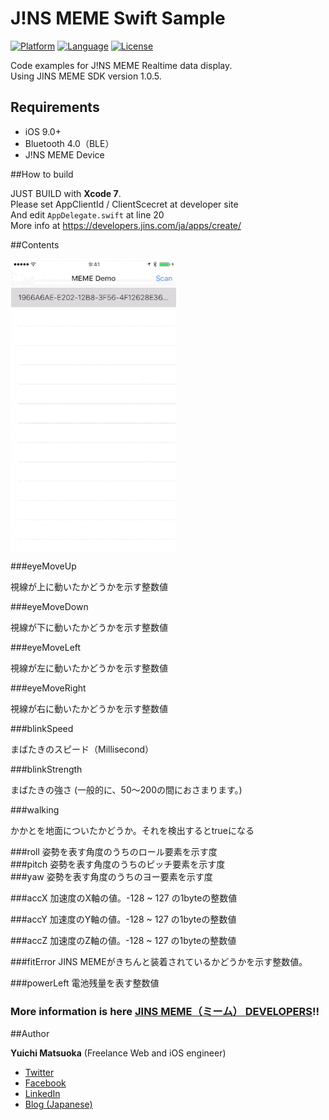 # J!NS MEME Swift Sample

[![Platform](http://img.shields.io/badge/platform-ios-blue.svg?style=flat
)](https://developer.apple.com/iphone/index.action)
[![Language](http://img.shields.io/badge/language-swift-brightgreen.svg?style=flat
)](https://developer.apple.com/swift)
[![License](http://img.shields.io/badge/license-MIT-lightgrey.svg?style=flat
)](http://mit-license.org)


Code examples for J!NS MEME Realtime data display.  
Using JINS MEME SDK version 1.0.5.


## Requirements

- iOS 9.0+
- Bluetooth 4.0（BLE）
- J!NS MEME Device

##How to build

JUST BUILD with **Xcode 7**.  
Please set AppClientId / ClientScecret at developer site  
And edit `AppDelegate.swift` at line 20  
More info at https://developers.jins.com/ja/apps/create/  


##Contents

<img src="https://raw.githubusercontent.com/manchan/JinsMeme-Swift-Sample/master/ResourcesForREADME/meme2.gif" align="left" hspace="1">


<br clear="both">



###eyeMoveUp

視線が上に動いたかどうかを示す整数値  

###eyeMoveDown

視線が下に動いたかどうかを示す整数値  

###eyeMoveLeft

視線が左に動いたかどうかを示す整数値  

###eyeMoveRight

視線が右に動いたかどうかを示す整数値  

###blinkSpeed

まばたきのスピード（Millisecond）  

###blinkStrength

まばたきの強さ (一般的に、50～200の間におさまります。)  

###walking

かかとを地面についたかどうか。それを検出するとtrueになる  

###roll
姿勢を表す角度のうちのロール要素を示す度  
###pitch
姿勢を表す角度のうちのピッチ要素を示す度  
###yaw
姿勢を表す角度のうちのヨー要素を示す度  

###accX
加速度のX軸の値。-128 ~ 127 の1byteの整数値  

###accY
加速度のY軸の値。-128 ~ 127 の1byteの整数値  

###accZ
加速度のZ軸の値。-128 ~ 127 の1byteの整数値  

###fitError
JINS MEMEがきちんと装着されているかどうかを示す整数値。  

###powerLeft
電池残量を表す整数値  


### More information is here [JINS MEME（ミーム） DEVELOPERS](https://developers.jins.com/ja/resource/docs/startup_guide/ios/)!!




##Author

**Yuichi Matsuoka** (Freelance Web and iOS engineer)

- [Twitter](https://twitter.com/you_matz)
- [Facebook](https://www.facebook.com/yuichi.124)
- [LinkedIn](https://www.linkedin.com/profile/view?id=AAMAAAQgOl4B6ggRChqY39yVWKwVf7fiuynsTU4)
- [Blog (Japanese)](http://yuichi-dev.blogspot.jp/)


